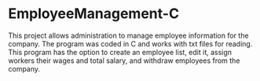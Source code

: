 # EmployeeManagement-C
This project allows administration to manage employee information for the company.  The program was coded in C and works with txt files for reading.  This program has the option to create an employee list, edit it, assign workers their wages and total salary, and withdraw employees from the company.
